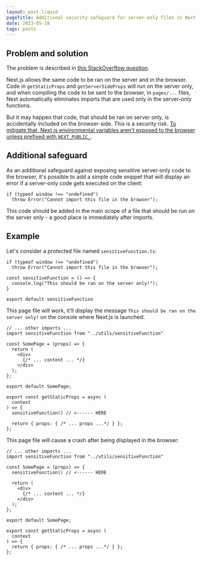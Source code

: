 ```yaml
---
layout: post.liquid
pageTitle: Additional security safeguard for server-only files in Next.js 
date: 2023-05-18
tags: posts
---
```


## Problem and solution

The problem is described in [this StackOverflow question](https://stackoverflow.com/questions/72119806/ensuring-sensitive-code-is-run-only-server-side-with-nextjs-where-can-such-code).

Next.js allows the same code to be ran on the server and in the browser. Code in `getStaticProps` and `getServerSideProps` will run on the server only, and when compiling the code to be sent to the browser, in `pages/...` files, Next automatically eliminates imports that are used only in the server-only functions.

But it may happen that code, that should be ran on server only, is accidentally included on the browser-side. This is a security risk. [To mitigate that, Next.js environmental variables aren't exposed to the browser unless prefixed with `NEXT_PUBLIC_`](https://nextjs.org/docs/app/building-your-application/configuring/environment-variables#exposing-environment-variables-to-the-browser).

## Additional safeguard

As an additional safeguard against exposing sensitive server-only code to the browser, it's possible to add a simple code snippet that will display an error if a server-only code gets executed on the client:

```tsx
if (typeof window !== "undefined")
  throw Error("Cannot import this file in the browser");
```

This code should be added in the main scope of a file that should be run on the server only - a good place is immediately after imports.

## Example

Let's consider a protected file named `sensitiveFunction.ts`:
```tsx
if (typeof window !== "undefined")
  throw Error("Cannot import this file in the browser");

const sensitiveFunction = () => {
  console.log("This should be ran on the server only!");
}

export default sensitiveFunction
```

This page file will work, it'll display the message `This should be ran on the server only!` on the console where Next.js is launched:
```tsx
// ... other imports ...
import sensitiveFunction from "../utils/sensitiveFunction"

const SomePage = (props) => {
  return (
    <div>
      {/* ... content ... */}
    </div>
  );
};

export default SomePage;

export const getStaticProps = async (
  context
) => {
  sensitiveFunction() // <------ HERE

  return { props: { /* ... props ...*/ } };
};
```

This page file will cause a crash after being displayed in the browser:
```tsx
// ... other imports ...
import sensitiveFunction from "../utils/sensitiveFunction"

const SomePage = (props) => {
  sensitiveFunction() // <------ HERE

  return (
    <div>
      {/* ... content ... */}
    </div>
  );
};

export default SomePage;

export const getStaticProps = async (
  context
) => {
  return { props: { /* ... props ...*/ } };
};
```